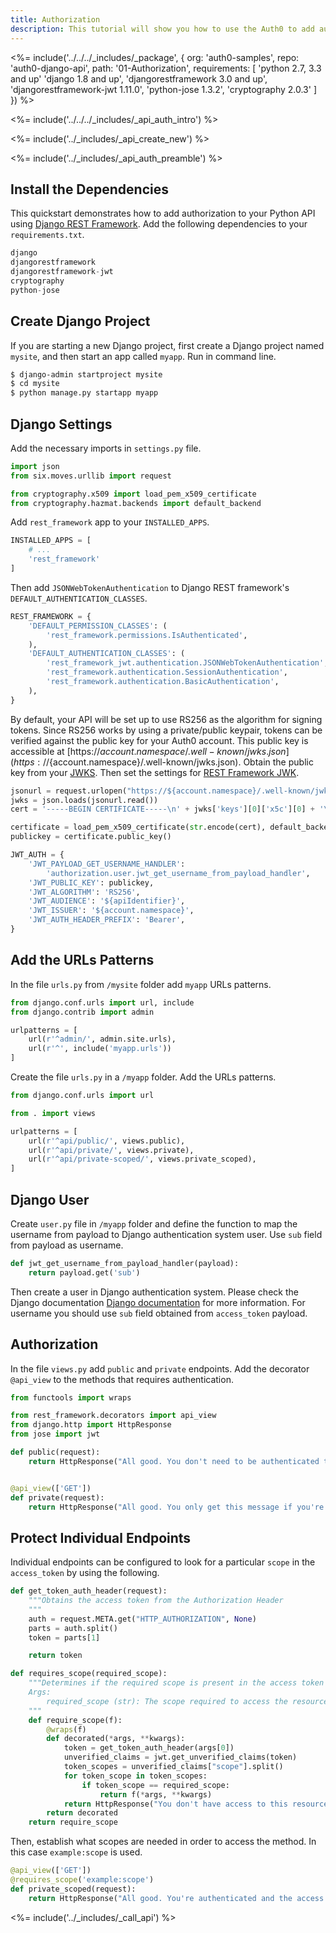 ```yaml
---
title: Authorization
description: This tutorial will show you how to use the Auth0 to add authorization to your Django REST Framework API.
---
```


<%= include('../../../_includes/_package', {
  org: 'auth0-samples',
  repo: 'auth0-django-api',
  path: '01-Authorization',
  requirements: [
    'python 2.7, 3.3 and up'
    'django 1.8 and up',
    'djangorestframework 3.0 and up',
    'djangorestframework-jwt 1.11.0',
    'python-jose 1.3.2',
    'cryptography 2.0.3'
  ]
}) %>

<%= include('../../../_includes/_api_auth_intro') %>

<%= include('../_includes/_api_create_new') %>

<%= include('../_includes/_api_auth_preamble') %>

## Install the Dependencies

This quickstart demonstrates how to add authorization to your Python API using [Django REST Framework](http://www.django-rest-framework.org/). Add the following dependencies to your `requirements.txt`.

```python
django
djangorestframework
djangorestframework-jwt
cryptography
python-jose
```

## Create Django Project

If you are starting a new Django project, first create a Django project named `mysite`, and then start an app called `myapp`. Run in command line.

```bash
$ django-admin startproject mysite
$ cd mysite
$ python manage.py startapp myapp
```

## Django Settings

Add the necessary imports in `settings.py` file.

```python
import json
from six.moves.urllib import request

from cryptography.x509 import load_pem_x509_certificate
from cryptography.hazmat.backends import default_backend
```

Add `rest_framework` app to your `INSTALLED_APPS`.

```python
INSTALLED_APPS = [
    # ...
    'rest_framework'
]
```

Then add `JSONWebTokenAuthentication` to Django REST framework's `DEFAULT_AUTHENTICATION_CLASSES`.

```python
REST_FRAMEWORK = {
    'DEFAULT_PERMISSION_CLASSES': (
        'rest_framework.permissions.IsAuthenticated',
    ),
    'DEFAULT_AUTHENTICATION_CLASSES': (
        'rest_framework_jwt.authentication.JSONWebTokenAuthentication',
        'rest_framework.authentication.SessionAuthentication',
        'rest_framework.authentication.BasicAuthentication',
    ),
}
```

By default, your API will be set up to use RS256 as the algorithm for signing tokens. Since RS256 works by using a private/public keypair, tokens can be verified against the public key for your Auth0 account. This public key is accessible at [https://${account.namespace}/.well-known/jwks.json](https://${account.namespace}/.well-known/jwks.json). Obtain the public key from your [JWKS](/jwks). Then set the settings for [REST Framework JWK](http://getblimp.github.io/django-rest-framework-jwt/).

```python
jsonurl = request.urlopen("https://${account.namespace}/.well-known/jwks.json")
jwks = json.loads(jsonurl.read())
cert = '-----BEGIN CERTIFICATE-----\n' + jwks['keys'][0]['x5c'][0] + '\n-----END CERTIFICATE-----'

certificate = load_pem_x509_certificate(str.encode(cert), default_backend())
publickey = certificate.public_key()

JWT_AUTH = {
    'JWT_PAYLOAD_GET_USERNAME_HANDLER':
        'authorization.user.jwt_get_username_from_payload_handler',
    'JWT_PUBLIC_KEY': publickey,
    'JWT_ALGORITHM': 'RS256',
    'JWT_AUDIENCE': '${apiIdentifier}',
    'JWT_ISSUER': '${account.namespace}',
    'JWT_AUTH_HEADER_PREFIX': 'Bearer',
}
```

## Add the URLs Patterns

In the file `urls.py` from `/mysite` folder add `myapp` URLs patterns.

```python
from django.conf.urls import url, include
from django.contrib import admin

urlpatterns = [
    url(r'^admin/', admin.site.urls),
    url(r'^', include('myapp.urls'))
]
```

Create the file `urls.py` in a `/myapp` folder. Add the URLs patterns.

```python
from django.conf.urls import url

from . import views

urlpatterns = [
    url(r'^api/public/', views.public),
    url(r'^api/private/', views.private),
    url(r'^api/private-scoped/', views.private_scoped),
]

```

## Django User

Create `user.py` file in `/myapp` folder and define the function to map the username from payload to Django authentication system user. Use `sub` field from payload as username.

```python
def jwt_get_username_from_payload_handler(payload):
    return payload.get('sub')
```

Then create a user in Django authentication system. Please check the Django documentation [Django documentation](https://docs.djangoproject.com/en/1.11/topics/auth/default/#creating-users) for more information. For username you should use `sub` field obtained from `access_token` payload.

## Authorization

In the file `views.py` add `public` and `private` endpoints. Add the decorator `@api_view` to the methods that requires authentication.

```python
from functools import wraps

from rest_framework.decorators import api_view
from django.http import HttpResponse
from jose import jwt

def public(request):
    return HttpResponse("All good. You don't need to be authenticated to call this")


@api_view(['GET'])
def private(request):
    return HttpResponse("All good. You only get this message if you're authenticated")
```

## Protect Individual Endpoints

Individual endpoints can be configured to look for a particular `scope` in the `access_token` by using the following.

```python
def get_token_auth_header(request):
    """Obtains the access token from the Authorization Header
    """
    auth = request.META.get("HTTP_AUTHORIZATION", None)
    parts = auth.split()
    token = parts[1]

    return token

def requires_scope(required_scope):
    """Determines if the required scope is present in the access token
    Args:
        required_scope (str): The scope required to access the resource
    """
    def require_scope(f):
        @wraps(f)
        def decorated(*args, **kwargs):
            token = get_token_auth_header(args[0])
            unverified_claims = jwt.get_unverified_claims(token)
            token_scopes = unverified_claims["scope"].split()
            for token_scope in token_scopes:
                if token_scope == required_scope:
                    return f(*args, **kwargs)
            return HttpResponse("You don't have access to this resource")
        return decorated
    return require_scope
```

Then, establish what scopes are needed in order to access the method. In this case `example:scope` is used.

```python
@api_view(['GET'])
@requires_scope('example:scope')
def private_scoped(request):
    return HttpResponse("All good. You're authenticated and the access token has the appropriate scope")
```

<%= include('../_includes/_call_api') %>
